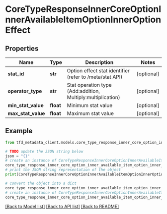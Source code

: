# CoreTypeResponseInnerCoreOptionInnerAvailableItemOptionInnerOptionEffect


## Properties

Name | Type | Description | Notes
------------ | ------------- | ------------- | -------------
**stat_id** | **str** | Option effect stat identifier (refer to /meta/stat API) | [optional] 
**operator_type** | **str** | Stat operation type (Add:addition, Multiply:multiplication) | [optional] 
**min_stat_value** | **float** | Minimum stat value | [optional] 
**max_stat_value** | **float** | Maximum stat value | [optional] 

## Example

```python
from tfd_metadata_client.models.core_type_response_inner_core_option_inner_available_item_option_inner_option_effect import CoreTypeResponseInnerCoreOptionInnerAvailableItemOptionInnerOptionEffect

# TODO update the JSON string below
json = "{}"
# create an instance of CoreTypeResponseInnerCoreOptionInnerAvailableItemOptionInnerOptionEffect from a JSON string
core_type_response_inner_core_option_inner_available_item_option_inner_option_effect_instance = CoreTypeResponseInnerCoreOptionInnerAvailableItemOptionInnerOptionEffect.from_json(json)
# print the JSON string representation of the object
print(CoreTypeResponseInnerCoreOptionInnerAvailableItemOptionInnerOptionEffect.to_json())

# convert the object into a dict
core_type_response_inner_core_option_inner_available_item_option_inner_option_effect_dict = core_type_response_inner_core_option_inner_available_item_option_inner_option_effect_instance.to_dict()
# create an instance of CoreTypeResponseInnerCoreOptionInnerAvailableItemOptionInnerOptionEffect from a dict
core_type_response_inner_core_option_inner_available_item_option_inner_option_effect_from_dict = CoreTypeResponseInnerCoreOptionInnerAvailableItemOptionInnerOptionEffect.from_dict(core_type_response_inner_core_option_inner_available_item_option_inner_option_effect_dict)
```
[[Back to Model list]](../README.md#documentation-for-models) [[Back to API list]](../README.md#documentation-for-api-endpoints) [[Back to README]](../README.md)


